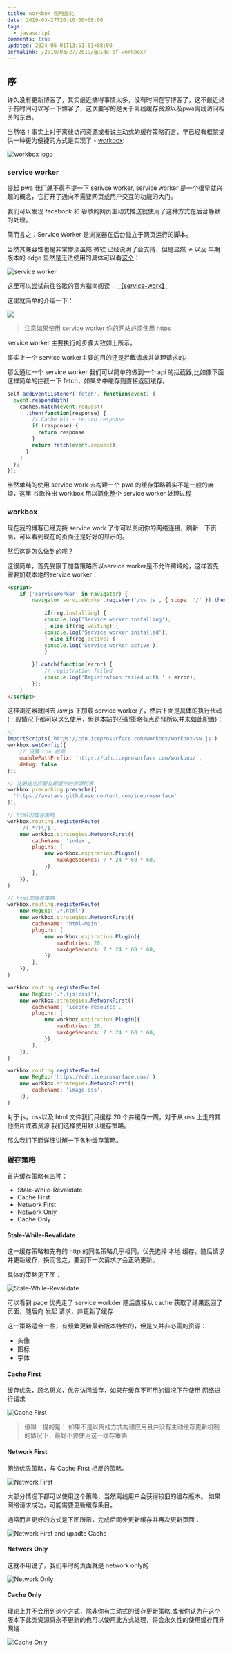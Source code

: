 ```yaml
---
title: workbox 使用指北
date: 2019-03-27T20:10:00+08:00
tags:
  - javascript
comments: true
updated: 2024-06-01T13:51:51+08:00
permalink: /2019/03/27/2019/guide-of-workbox/
---
```


## 序

许久没有更新博客了，其实最近搞得事情太多，没有时间在写博客了，这不最近终于有时间可以写一下博客了，这次要写的是关于离线缓存资源以及pwa离线访问相关的东西。

当然咯！事实上对于离线访问资源或者说主动式的缓存策略而言，早已经有框架提供一种更为便捷的方式是实现了 - [workbox](https://developers.google.com/web/tools/workbox/):

<!--more-->
![workbox logo](https://cdn.iceprosurface.com/upload/md/Workbox-Logo-Grey.svg)


### service worker

提起 pwa 我们就不得不提一下 serivce worker, service worker 是一个很早就兴起的概念，它打开了通向不需要网页或用户交互的功能的大门。

我们可以发现 facebook 和 谷歌的网页主动式推送就使用了这种方式在后台静默的处理。

简而言之：Service Worker 是浏览器在后台独立于网页运行的脚本。

当然其兼容性也是非常惨淡虽然 微软 已经说明了会支持，但是显然 ie 以及 早期版本的 edge 显然是无法使用的具体可以看[这个](https://caniuse.com/#search=service%20workers)：

![service worker](https://cdn.iceprosurface.com/upload/md/2019-03-27-063503.png)



这里可以尝试前往谷歌的官方指南阅读： [【service-work】](https://developers.google.com/web/fundamentals/primers/service-workers/?hl=zh-cn)

这里就简单的介绍一下：


![](https://cdn.iceprosurface.com/upload/md/2019-03-27-040442.jpg)

> 注意如果使用 service worker 你的网站必须使用 https


service worker 主要执行的步骤大致如上所示。

事实上一个 service worker主要的目的还是拦截请求并处理请求的。

那么通过一个 service worker 我们可以简单的做到一个 api 的拦截器,比如像下面这样简单的拦截一下 fetch，如果命中缓存则直接返回缓存。


```javascript
self.addEventListener('fetch', function(event) {
  event.respondWith(
    caches.match(event.request)
      .then(function(response) {
        // Cache hit - return response
        if (response) {
          return response;
        }
        return fetch(event.request);
      }
    )
  );
});
```

当然单纯的使用 service work 去构建一个 pwa 的缓存策略着实不是一般的麻烦，这里 谷歌推出 workbox 用以简化整个 service  worker 处理过程

### workbox

现在我的博客已经支持 service work 了你可以关闭你的网络连接，刷新一下页面，可以看到现在的页面还是好好的显示的。

然后这是怎么做到的呢？

这很简单，首先受限于加载策略所以service worker是不允许跨域的，这样首先需要加载本地的service worker：

```html
<script>
    if ('serviceWorker' in navigator) {
        navigator.serviceWorker.register('/sw.js', { scope: '/' }).then(function(reg) {
        
            if(reg.installing) {
            console.log('Service worker installing');
            } else if(reg.waiting) {
            console.log('Service worker installed');
            } else if(reg.active) {
            console.log('Service worker active');
            }
        
        }).catch(function(error) {
            // registration failed
            console.log('Registration failed with ' + error);
        });
    }
</script>
```

这样浏览器就回去 /sw.js 下加载 service worker了，然后下面是具体的执行代码(一般情况下都可以这么使用，但是本站的匹配策略有点奇怪所以并未如此配置)：

```javascript
// 
importScripts('https://cdn.iceprosurface.com/workbox/workbox-sw.js')
workbox.setConfig({
    // 设置 cdn 前缀
    modulePathPrefix: 'https://cdn.iceprosurface.com/workbox/',
    debug: false
});

// 注册成功后要立即缓存的资源列表
workbox.precaching.precache([
  'https://avatars.githubusercontent.com/iceprosurface'
]);

// html的缓存策略
workbox.routing.registerRoute(
    '/(.*?)\/$',
    new workbox.strategies.NetworkFirst({
        cacheName: 'index',
        plugins: [
            new workbox.expiration.Plugin({
                maxAgeSeconds: 7 * 24 * 60 * 60,
            }),
        ],
    }),
)

// html的缓存策略
workbox.routing.registerRoute(
    new RegExp('.*.html'),
    new workbox.strategies.NetworkFirst({
        cacheName: 'html-main',
        plugins: [
            new workbox.expiration.Plugin({
                maxEntries: 20,
                maxAgeSeconds: 7 * 24 * 60 * 60,
            }),
        ],
    }),
)

workbox.routing.registerRoute(
    new RegExp('.*.(js|css)'),
    new workbox.strategies.NetworkFirst({
        cacheName: 'icepro-resource',
        plugins: [
            new workbox.expiration.Plugin({
                maxEntries: 20,
                maxAgeSeconds: 7 * 24 * 60 * 60,
            }),
        ],
    }),
)

workbox.routing.registerRoute(
    new RegExp('https://cdn.iceprosurface.com/'),
    new workbox.strategies.NetworkFirst({
        cacheName: 'image-oss',
    }),
)

```

对于 js，css以及 html 文件我们只缓存 20 个并缓存一周，对于从 oss 上走的其他图片或者资源 我们选择使用默认缓存策略。

那么我们下面详细讲解一下各种缓存策略。

### 缓存策略

首先缓存策略有四种：


+ Stale-While-Revalidate
+ Cache First
+ Network First
+ Network Only
+ Cache Only


#### Stale-While-Revalidate

这一缓存策略和先有的 http 的同名策略几乎相同，优先选择 本地 缓存，随后请求并更新缓存，换而言之，要到下一次请求才会正确更新。

具体的策略见下图：


![Stale-While-Revalidate](https://cdn.iceprosurface.com/upload/md/2019-03-27-062340.jpg)


可以看到 page 优先走了 service workder 随后直接从 cache 获取了结果返回了页面，随后向 发起 请求，并更新了缓存

这一策略适合一些，有频繁更新最新版本特性的，但是又并非必需的资源：

+ 头像
+ 图标
+ 字体

#### Cache First

缓存优先，顾名思义，优先访问缓存，如果在缓存不可用的情况下在使用 网络进行请求

![Cache First](https://cdn.iceprosurface.com/upload/md/2019-03-27-063714.jpg)

> 值得一提的是： 如果不是以离线方式构建应用且并没有主动缓存更新机制的情况下，最好不要使用这一缓存策略


#### Network First

网络优先策略，与 Cache First 相反的策略。

![Network First](https://cdn.iceprosurface.com/upload/md/2019-03-27-064442.jpg)

大部分情况下都可以使用这个策略，当然离线用户会获得较旧的缓存版本。 如果网络请求成功，可能需要更新缓存条目。

通常而言更好的方式是下图所示，完成后同步更新缓存并再次更新页面：

![Network First and upadte Cache](https://cdn.iceprosurface.com/upload/md/2019-03-27-064542.jpg)


#### Network Only

这就不用说了，我们平时的页面就是 network only的

![Network Only](https://cdn.iceprosurface.com/upload/md/2019-03-27-064738.jpg)


#### Cache Only

理论上并不会用到这个方式，除非你有主动式的缓存更新策略,或者你认为在这个版本下此类资源将永不更新的也可以使用此方式处理，将会永久性的使用缓存而非网络

![Cache Only](https://cdn.iceprosurface.com/upload/md/2019-03-27-064833.jpg)




[^1]: Matt Gaunt,Service Worker：简介, [https://developers.google.com/web/fundamentals/primers/service-workers/?hl=zh-cn](https://developers.google.com/web/fundamentals/primers/service-workers/?hl=zh-cn)
[^2]: mnot,Two HTTP Caching Extensions, [https://www.mnot.net/blog/2007/12/12/stale](https://www.mnot.net/blog/2007/12/12/stale)
[^3]: Jake Archibald,离线指南, [https://developers.google.com/web/fundamentals/instant-and-offline/offline-cookbook/?hl=zh-cn](https://developers.google.com/web/fundamentals/instant-and-offline/offline-cookbook/?hl=zh-cn)
[^4]: anonymous,service worker, [https://developer.mozilla.org/zh-CN/docs/Web/API/ServiceWorker](https://developer.mozilla.org/zh-CN/docs/Web/API/ServiceWorker)
[^5]: Fyrd, can use, [https://caniuse.com/#search=service%20workers](https://caniuse.com/#search=service%20workers)
[^6]: Google.Inc, Workbox Strategies, [https://developers.google.com/web/tools/workbox/modules/workbox-strategies](https://developers.google.com/web/tools/workbox/modules/workbox-strategies)